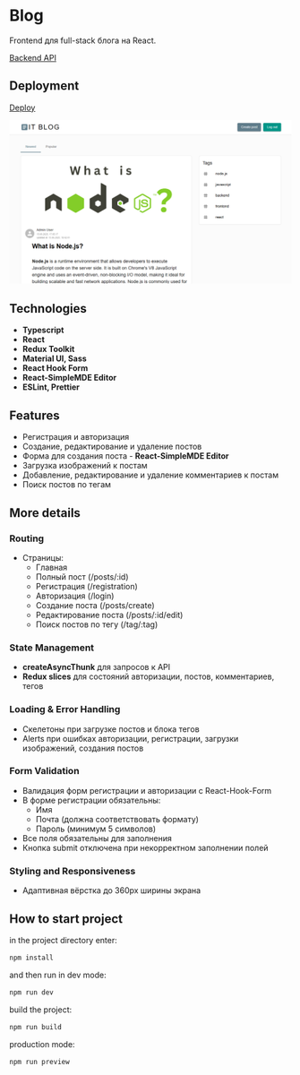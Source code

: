 # Blog

Frontend для full-stack блога на React.

[Backend API](https://github.com/TatyanaZakiryanova/blog-backend)

## Deployment

[Deploy](https://blogaboutit.netlify.app/)

<img src="./public/preview.png" alt="preview" />

## Technologies

- **Typescript**
- **React**
- **Redux Toolkit**
- **Material UI, Sass**
- **React Hook Form**
- **React-SimpleMDE Editor**
- **ESLint, Prettier**

## Features

- Регистрация и авторизация
- Создание, редактирование и удаление постов
- Форма для создания поста - **React-SimpleMDE Editor**
- Загрузка изображений к постам
- Добавление, редактирование и удаление комментариев к постам
- Поиск постов по тегам

## More details

### Routing

- Страницы:
  - Главная
  - Полный пост (/posts/:id)
  - Регистрация (/registration)
  - Авторизация (/login)
  - Создание поста (/posts/create)
  - Редактирование поста (/posts/:id/edit)
  - Поиск постов по тегу (/tag/:tag)

### State Management

- **createAsyncThunk** для запросов к API
- **Redux slices** для состояний авторизации, постов, комментариев, тегов

### Loading & Error Handling

- Скелетоны при загрузке постов и блока тегов
- Alerts при ошибках авторизации, регистрации, загрузки изображений, создания постов

### Form Validation

- Валидация форм регистрации и авторизации с React-Hook-Form
- В форме регистрации обязательны:
  - Имя
  - Почта (должна соответствовать формату)
  - Пароль (минимум 5 символов)
- Все поля обязательны для заполнения
- Кнопка submit отключена при некорректном заполнении полей

### Styling and Responsiveness

- Адаптивная вёрстка до 360px ширины экрана

## How to start project

in the project directory enter:

```bash
npm install
```

and then run in dev mode:

```bash
npm run dev
```

build the project:

```bash
npm run build
```

production mode:

```bash
npm run preview
```
